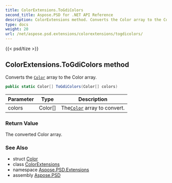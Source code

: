 ```yaml
---
title: ColorExtensions.ToGdiColors
second_title: Aspose.PSD for .NET API Reference
description: ColorExtensions method. Converts the Color array to the Color array
type: docs
weight: 20
url: /net/aspose.psd.extensions/colorextensions/togdicolors/
---
```

{{< psd/tize >}}
## ColorExtensions.ToGdiColors method

Converts the [`Color`](../../../aspose.psd/color/) array to the Color array.

```csharp
public static Color[] ToGdiColors(Color[] colors)
```

| Parameter | Type | Description |
| --- | --- | --- |
| colors | Color[] | The[`Color`](../../../aspose.psd/color/) array to convert. |

### Return Value

The converted Color array.

### See Also

* struct [Color](../../../aspose.psd/color/)
* class [ColorExtensions](../)
* namespace [Aspose.PSD.Extensions](../../colorextensions/)
* assembly [Aspose.PSD](../../../)



